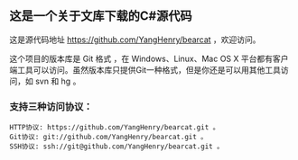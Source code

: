 ﻿## 这是一个关于文库下载的C#源代码

这是源代码地址 https://github.com/YangHenry/bearcat ，欢迎访问。

这个项目的版本库是 Git 格式 ，在 Windows、Linux、Mac OS X 平台都有客户端工具可以访问。虽然版本库只提供Git一种格式，但是你还是可以用其他工具访问，如 svn 和 hg 。

### 支持三种访问协议：

    HTTP协议: https://github.com/YangHenry/bearcat.git 。
    Git协议: git://github.com/YangHenry/bearcat.git 。
    SSH协议: ssh://git@github.com/YangHenry/bearcat.git 。
    
